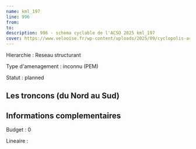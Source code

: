 ```yaml
---
name: kml_197 
line: 996
from: 
to:  
description: 996 - schema cyclable de l'ACSO 2025 kml_197 
cover: https://www.velooise.fr/wp-content/uploads/2025/09/cyclopolis-acso-default.jpg
---
```

Hierarchie : Reseau structurant

Type d'amenagement : inconnu (PEM)

Statut : planned

## Les troncons (du Nord au Sud)

## Informations complementaires

Budget  : 0 

Lineaire :

